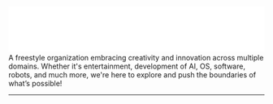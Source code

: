 ![Banner](https://raw.githubusercontent.com/Tsukinatsune/Tsukinatsune/refs/heads/main/image.png)
A freestyle organization embracing creativity and innovation across multiple domains. Whether it's entertainment, development of AI, OS, software, robots, and much more, we're here to explore and push the boundaries of what’s possible!

---
